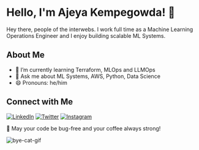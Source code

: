 <!-- Your Name -->
# Hello, I'm Ajeya Kempegowda! 👋

<!-- One liner about you -->
Hey there, people of the interwebs. I work full time as a Machine Learning Operations Engineer and I enjoy building scalable ML Systems. 

<!-- About Me -->
## About Me

- 🌱 I’m currently learning Terraform, MLOps and LLMOps
- 💬 Ask me about ML Systems, AWS, Python, Data Science
- 😄 Pronouns: he/him

<!-- Connect with Me -->
## Connect with Me
[![LinkedIn](https://img.shields.io/badge/LinkedIn-blue)](https://www.linkedin.com/in/ajeya-kempegowda-217a678a/)
[![Twitter](https://img.shields.io/badge/Twitter-blue)](https://twitter.com/ajeyamk)
[![Instagram](https://img.shields.io/badge/Instagram-Red)](http://instagram.com/ajeyamk)

🚀 May your code be bug-free and your coffee always strong!

![bye-cat-gif](https://media.giphy.com/media/l6Td5sKDNmDGU/giphy.gif)

<!-- Footer -->
<div align="center">

</div>
